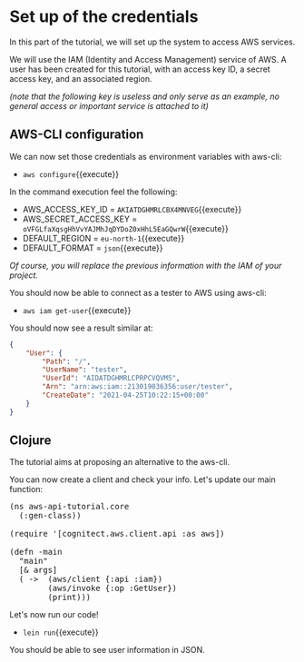 # Set up of the credentials
In this part of the tutorial, we will set up the system to access AWS services. 

We will use the IAM (Identity and Access Management) service of AWS. A user has been created for this tutorial, with an access key ID, a secret access key, and an associated region.

_(note that the following key is useless and only serve as an example, no general access or important service is attached to it)_

## AWS-CLI configuration

We can now set those credentials as environment variables with aws-cli:

- `aws configure`{{execute}}

In the command execution feel the following:
- AWS_ACCESS_KEY_ID = `AKIATDGHMRLCBX4MNVEG`{{execute}}
- AWS_SECRET_ACCESS_KEY = `oVFGLfaXqsgHhVvYAJMhJqDYDoZ0xHhL5EaGQwrW`{{execute}}
- DEFAULT_REGION = `eu-north-1`{{execute}}
- DEFAULT_FORMAT = `json`{{execute}}

_Of course, you will replace the previous information with the IAM of your project._

You should now be able to connect as a tester to AWS using aws-cli:
- `aws iam get-user`{{execute}}

You should now see a result similar at:
```json
{
    "User": {
        "Path": "/",
        "UserName": "tester",
        "UserId": "AIDATDGHMRLCPRPCVQVM5",
        "Arn": "arn:aws:iam::213019036356:user/tester",
        "CreateDate": "2021-04-25T10:22:15+00:00"
    }
}
```

## Clojure

The tutorial aims at proposing an alternative to the aws-cli. 

You can now create a client and check your info. Let's update our main function: 


<pre class="file" data-filename="aws-api-tutorial/src/aws_api_tutorial/core.clj" 
    data-target="replace">
(ns aws-api-tutorial.core
  (:gen-class))

(require '[cognitect.aws.client.api :as aws])

(defn -main 
  "main"
  [& args]
  ( ->  (aws/client {:api :iam})
        (aws/invoke {:op :GetUser})
        (print)))
</pre>

Let's now run our code! 
- `lein run`{{execute}}

You should be able to see user information in JSON.
